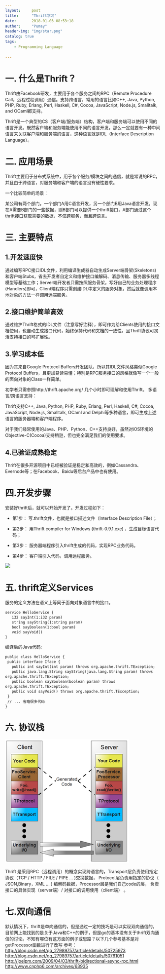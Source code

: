 ```yaml
---
layout:     post
title:      "Thrift学习"
date:       2018-01-03 08:53:18
author:     "Pumay"
header-img: "img/star.png"
catalog: true
tags:
    - Programming Language
    
---
```



# 一. 什么是Thrift？

Thrift由Facebook研发，主要用于各个服务之间的RPC（Remote Procedure Call，远程过程调用）通信。支持跨语言，常用的语言比如C++, Java, Python, PHP, Ruby, Erlang, Perl, Haskell, C#, Cocoa, JavaScript, Node.js, Smalltalk, and OCaml都支持。


Thrift是一个典型的CS（客户端/服务端）结构，客户端和服务端可以使用不同的语言开发。既然客户端和服务端能使用不同的语言开发，那么一定就要有一种中间语言来关联客户端和服务端的语言，这种语言就是IDL（Interface Description Language）。

# 二. 应用场景

Thrift主要用于分布式系统中，用于各个服务/模块之间的通信，就是常说的RPC，并且由于跨语言，对服务端和客户端的语言没有硬性要求。

一个比较简单的场景：

某公司有两个部门，一个部门A用C语言开发，另一个部门B用Java语言开发，现在A需要B部门的一些数据，则B部门可以提供一个thrift接口，A部门通过这个thrift接口获取需要的数据，不仅跨服务，而且跨语言。

# 三. 主要特点

## 1.开发速度快

通过编写RPC接口IDL文件，利用编译生成器自动生成Server端骨架(Skeletons)和客户端Stubs，省去开发者自定义和维护接口编解码、消息传输、服务器多线程模型等基础工作；Server端开发者只需按照服务骨架，写好自己的业务处理程序(Handlers)即可，Client端程序只需创建IDL中定义的服务对象，然后就像调用本地对象的方法一样调用远端服务。

## 2.接口维护简单高效

通过维护Thrift格式的IDL文件（注意写好注释），即可作为给Clients使用的接口文档使用，也自动生成接口代码，始终保持代码和文档的一致性。且Thrift协议可灵活支持接口的可扩展性。

## 3.学习成本低

因为其来自Google Protocol Buffers开发团队，所以其IDL文件风格类似Google Protocol Buffers，且更加易读易懂；特别是RPC服务接口的风格就像写一个一般的面向对象的Class一样简单。

初学者只需参照http://thrift.apache.org/ 几个小时即可理解和使用Thrift。
多语言/跨语言支持：

Thrift支持C++, Java, Python, PHP, Ruby, Erlang, Perl, Haskell, C#, Cocoa, JavaScript, Node.js, Smalltalk, OCaml and Delphi等多种语言，即可生成上述语言的服务器端和客户端程序。

对于我们经常使用的Java、PHP、Python、C++支持良好，虽然对iOS环境的Objective-C(Cocoa)支持稍逊，但也完全满足我们的使用要求。

## 4.已验证成熟稳定

Thrift在很多开源项目中已经被验证是稳定和高效的，例如Cassandra、Evernode等；在Facebook、Baidu等后台产品中也有使用。


# 四.开发步骤

安装好thrift后，就可以开始开发了。开发过程如下：

- 第1步： 写.thrift文件，也就是接口描述文件（Interface Description File）；

- 第2步： 用Thrift compiler for Windows (thrift-0.9.1.exe) ，生成目标语言代码；

- 第3步： 服务器端程序引入thrift生成的代码，实现RPC业务代码。

- 第4步： 客户端引入代码，调用远程服务。


![](http://img.blog.csdn.net/20140815234756473?watermark/2/text/aHR0cDovL2Jsb2cuY3Nkbi5uZXQvY29sb3Vyb28=/font/5a6L5L2T/fontsize/400/fill/I0JBQkFCMA==/dissolve/70/gravity/Center)


# 五. thrift定义Services

服务的定义方法在语义上等同于面向对象语言中的接口。
 ```
service HelloService {
    i32 sayInt(1:i32 param)
    string sayString(1:string param)
    bool sayBoolean(1:bool param)
    void sayVoid()
}
 ```
 
编译后的Java代码:

 ```
public class HelloService {
  public interface Iface {
    public int sayInt(int param) throws org.apache.thrift.TException;
    public java.lang.String sayString(java.lang.String param) throws org.apache.thrift.TException;
    public boolean sayBoolean(boolean param) throws org.apache.thrift.TException;
    public void sayVoid() throws org.apache.thrift.TException;
  }
  // ... 省略很多代码
}
 ```

# 六. 协议栈

![](/img/thrift.png)

Thrift 是采用RPC（远程调用）的概念实现跨语言的，Transport层负责使用指定协议（TCP / HTTP / FILE / PIPE … )交换数据， Protocol层负责用指定的协议（ JSON,Binary，XML … ) 编解码数据，Processor层是我们自己code的层， 负责接口的具体实现（server端）/ 对接口的调用使用（client端） 。

# 七.双向通信

默认情况下，thrift是单向通信的，但是通过一定的技巧是可以实现双向通信的，目前网上能找到的是关于Java和C++的例子，但是go的基本没有关于thrift双向通信的讨论。不知有哪位有这方面的例子或思路？以下几个参考基本是对getProcessor函数进行了改写 参考： 
http://blog.csdn.net/qq_27989757/article/details/50725973 
http://blog.csdn.net/qq_27989757/article/details/50761051 
http://joelpm.com/2009/04/03/thrift-bidirectional-async-rpc.html 
http://www.cnphp6.com/archives/63935

